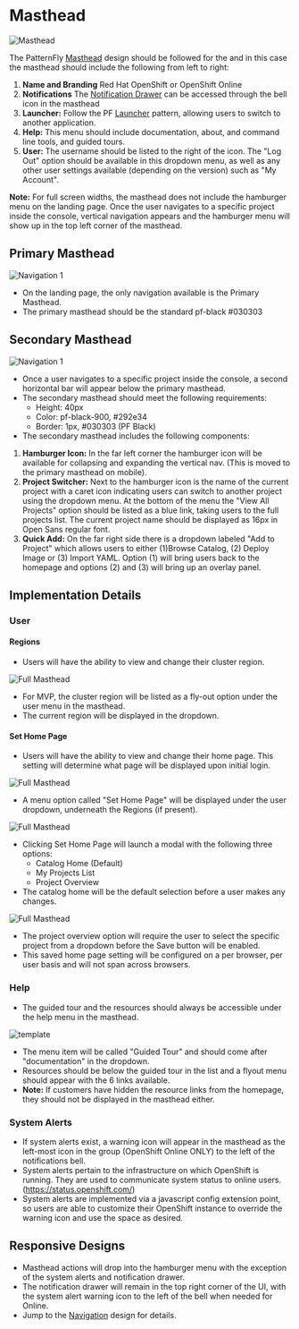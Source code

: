 # Masthead

![Masthead](img/OS-masthead-02.png)  

The PatternFly [Masthead](http://www.patternfly.org/pattern-library/application-framework/masthead/#/design) design should be followed for the and in this case the masthead should include the following from left to right:
1. **Name and Branding** Red Hat OpenShift or OpenShift Online
1. **Notifications** The [Notification Drawer](http://openshift.github.io/openshift-origin-design/web-console/4-patterns/notifications) can be accessed through the bell icon in the masthead
1. **Launcher:** Follow the PF [Launcher](http://www.patternfly.org/pattern-library/application-framework/launcher/#/design) pattern, allowing users to switch to another application.
1. **Help:** This menu should include documentation, about, and command line tools, and guided tours.
1. **User:** The username should be listed to the right of the icon. The "Log Out" option should be available in this dropdown menu, as well as any other user settings available (depending on the version) such as "My Account".

**Note:** For full screen widths, the masthead does not include the hamburger menu on the landing page. Once the user navigates to a specific project inside the console, vertical navigation appears and the hamburger menu will show up in the top left corner of the masthead.


## Primary Masthead
![Navigation 1](img/PrimaryMasthead.png)  
- On the landing page, the only navigation available is the Primary Masthead.
- The primary masthead should be the standard pf-black #030303

## Secondary Masthead
![Navigation 1](img/SecondaryMasthead.png)  
- Once a user navigates to a specific project inside the console, a second horizontal bar will appear below the primary masthead.
- The secondary masthead should meet the following requirements:
	- Height: 40px
	- Color: pf-black-900, #292e34
	- Border: 1px, #030303 (PF Black)
- The secondary masthead includes the following components:
 1. **Hamburger Icon:** In the far left corner the hamburger icon will be available for collapsing and expanding the vertical nav. (This is moved to the primary masthead on mobile).
 2. **Project Switcher:** Next to the hamburger icon is the name of the current project with a caret icon indicating users can switch to another project using the dropdown menu. At the bottom of the menu the "View All Projects" option should be listed as a blue link, taking users to the full projects list. The current project name should be displayed as 16px in Open Sans regular font.
 3. **Quick Add:** On the far right side there is a dropdown labeled "Add to Project" which allows users to either (1)Browse Catalog, (2) Deploy Image or (3) Import YAML. Option (1) will bring users back to the homepage and options (2) and (3) will bring up an overlay panel.

## Implementation Details

### User

#### Regions
- Users will have the ability to view and change their cluster region.

![Full Masthead](img/Region.png)
- For MVP, the cluster region will be listed as a fly-out option under the user menu in the masthead.  
- The current region will be displayed in the dropdown.

#### Set Home Page
- Users will have the ability to view and change their home page. This setting will determine what page will be displayed upon initial login.

![Full Masthead](img/setHome.png)
- A menu option called "Set Home Page" will be displayed under the user dropdown, underneath the Regions (if present).

![Full Masthead](img/setHome-2.png)
- Clicking Set Home Page will launch a modal with the following three options:
	- Catalog Home (Default)
	- My Projects List
	- Project Overview
- The catalog home will be the default selection before a user makes any changes.

![Full Masthead](img/setHome-3.png)
- The project overview option will require the user to select the specific project from a dropdown before the Save button will be enabled.
- This saved home page setting will be configured on a per browser, per user basis and will not span across browsers.

### Help
- The guided tour and the resources should always  be accessible under the help menu in the masthead.

![template](img/Navbar-2.png)

- The menu item will be called "Guided Tour" and should come after "documentation" in the dropdown.
- Resources should be below the guided tour in the list and a flyout menu should appear with the 6 links available.
- **Note:** If customers have hidden the resource links from the homepage, they should not be displayed in the masthead either.

### System Alerts
- If system alerts exist, a warning icon will appear in the masthead as the left-most icon in the group (OpenShift Online ONLY) to the left of the notifications bell.
- System alerts pertain to the infrastructure on which OpenShift is running. They are used to communicate system status to online users. (https://status.openshift.com/)
- System alerts are implemented via a javascript config extension point, so users are able to customize their OpenShift instance to override the warning icon and use the space as desired.

## Responsive Designs
- Masthead actions will drop into the hamburger menu with the exception of the system alerts and notification drawer.
- The notification drawer will remain in the top right corner of the UI, with the system alert warning icon to the left of the bell when needed for Online.
- Jump to the [Navigation](http://openshift.github.io/openshift-origin-design/web-console/4-patterns/navigation) design for details.

